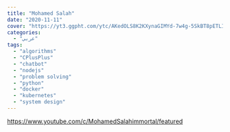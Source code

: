 ```yaml
---
title: "Mohamed Salah"
date: "2020-11-11"
cover: "https://yt3.ggpht.com/ytc/AKedOLS8K2KXynaGIMYd-7w4g-5SkBT8pETLIZK-Om00nA=s88-c-k-c0x00ffffff-no-rj"
categories:
  - "عربي"
tags:
  - "algorithms"
  - "CPlusPlus"
  - "chatbot"
  - "nodejs"
  - "problem solving"
  - "python"
  - "docker"
  - "kubernetes"
  - "system design"
---
```


https://www.youtube.com/c/MohamedSalahimmortal/featured
